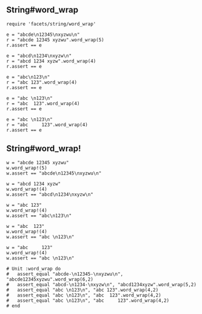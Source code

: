 ## String#word_wrap

    require 'facets/string/word_wrap'

    e = "abcde\n12345\nxyzwu\n"
    r = "abcde 12345 xyzwu".word_wrap(5)
    r.assert == e

    e = "abcd\n1234\nxyzw\n"
    r = "abcd 1234 xyzw".word_wrap(4)
    r.assert == e

    e = "abc\n123\n"
    r = "abc 123".word_wrap(4)
    r.assert == e

    e = "abc \n123\n"
    r = "abc  123".word_wrap(4)
    r.assert == e

    e = "abc \n123\n"
    r = "abc     123".word_wrap(4)
    r.assert == e

## String#word_wrap!

    w = "abcde 12345 xyzwu"
    w.word_wrap!(5)
    w.assert == "abcde\n12345\nxyzwu\n"

    w = "abcd 1234 xyzw"
    w.word_wrap!(4)
    w.assert == "abcd\n1234\nxyzw\n"

    w = "abc 123"
    w.word_wrap!(4)
    w.assert == "abc\n123\n"

    w = "abc  123"
    w.word_wrap!(4)
    w.assert == "abc \n123\n"

    w = "abc     123"
    w.word_wrap!(4)
    w.assert == "abc \n123\n"

    # Unit :word_wrap do
    #   assert_equal "abcde-\n12345-\nxyzwu\n", "abcde12345xyzwu".word_wrap(6,2)
    #   assert_equal "abcd-\n1234-\nxyzw\n", "abcd1234xyzw".word_wrap(5,2)
    #   assert_equal "abc \n123\n", "abc 123".word_wrap(4,2)
    #   assert_equal "abc \n123\n", "abc  123".word_wrap(4,2)
    #   assert_equal "abc \n123\n", "abc     123".word_wrap(4,2)
    # end

